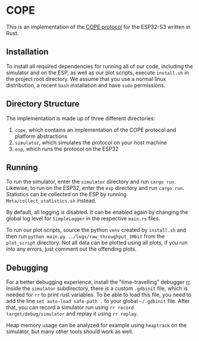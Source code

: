 # COPE

This is an implementation of the [COPE protocol](https://dl.acm.org/doi/abs/10.1145/1159913.1159942) for the ESP32-S3 written in Rust.

## Installation

To install all required dependencies for running all of our code, including the simulator and on the ESP, as well as our plot scripts, execute `install.sh` in the project root directory. We assume that you use a normal linux distribution, a recent `bash` installation and have `sudo` permissions.

## Directory Structure

The implementation is made up of three different directories:

1. `cope`, which contains an implementation of the COPE protocol and platform abstractions
2. `simulator`, which simulates the protocol on your host machine
3. `esp`, which runs the protocol on the ESP32

## Running

To run the simulator, enter the `simulator` directory and run `cargo run`. Likewise, to run on the ESP32, enter the `esp` directory and run `cargo run`. Statistics can be collected on the ESP by running `Meta/collect_statistics.sh` instead.

By default, all logging is disabled. It can be enabled again by changing the global log level for `SimpleLogger` in the respective `main.rs` files.

To run our plot scripts, source the python `venv` created by `install.sh` and then run `python main.py ../logs/raw_throughput_1Mbit` from the `plot_script` directory. Not all data can be plotted using all plots, if you run into any errors, just comment out the offending plots.

## Debugging

For a better debugging experience, install the "time-travelling" debugger [rr](https://rr-project.org/). Inside the `simulator` subdirectory, there is a custom `.gdbinit` file, which is needed for `rr` to print rust variables. To be able to load this file, you need to add the line `set auto-load safe-path .` to your global `~/.gdbinit` file. After that, you can record a simulator run using `rr record target/debug/simulator` and replay it using `rr replay`.

Heap memory usage can be analyzed for example using `heaptrack` on the simulator, but many other tools should work as well.
